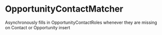 # OpportunityContactMatcher
Asynchronously fills in OpportunityContactRoles whenever they are missing on Contact or Opportunity insert
